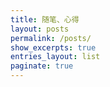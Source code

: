 ```yaml
---
title: 随笔、心得
layout: posts
permalink: /posts/
show_excerpts: true
entries_layout: list
paginate: true
---
```

